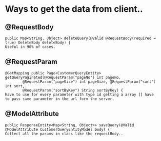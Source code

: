 # Ways to get the data from client..



## @RequestBody
	public Map<String, Object> deleteQuery(@Valid @RequestBody(required = true) DeleteBody deleteBody) {
	Useful in 90% of cases.


## 	@RequestParam
	@GetMapping public Page<CustomerQueryEntity> getQueryPaginated(@RequestParam("pageNo") int pageNo,
			@RequestParam("pageSize") int pageSize, @RequestParam("sort") int sort,
			@RequestParam("sortByKey") String sortByKey) {
	have to use for every parameter with type id getting a array [] have to pass same parameter in the url form the server.

## 	@ModelAttribute
	public ResponseEntity<Map<String, Object>> saveQuery(@Valid @ModelAttribute CustomerQueryEntityModel body) {
	Collect all the params in class like the requestBody..

